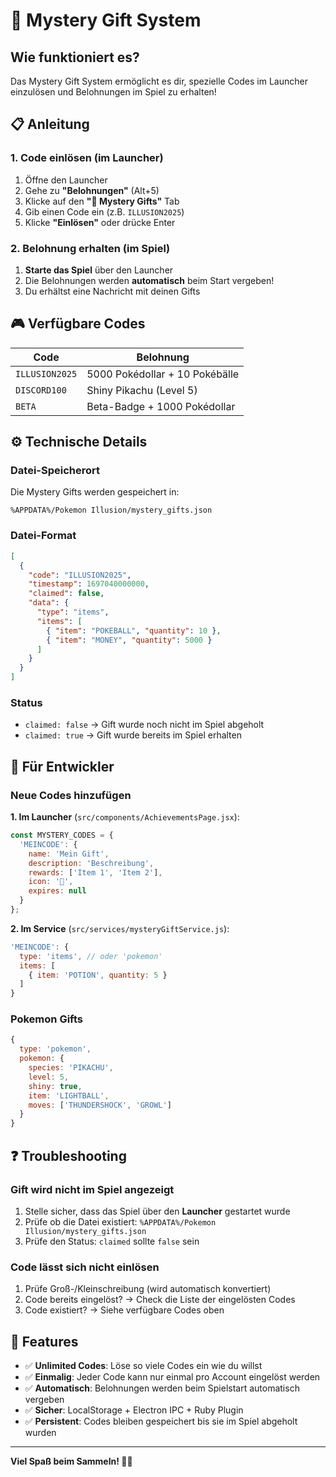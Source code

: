 # 🎁 Mystery Gift System

## Wie funktioniert es?

Das Mystery Gift System ermöglicht es dir, spezielle Codes im Launcher einzulösen und Belohnungen im Spiel zu erhalten!

## 📋 Anleitung

### 1. Code einlösen (im Launcher)
1. Öffne den Launcher
2. Gehe zu **"Belohnungen"** (Alt+5)
3. Klicke auf den **"🎁 Mystery Gifts"** Tab
4. Gib einen Code ein (z.B. `ILLUSION2025`)
5. Klicke **"Einlösen"** oder drücke Enter

### 2. Belohnung erhalten (im Spiel)
1. **Starte das Spiel** über den Launcher
2. Die Belohnungen werden **automatisch** beim Start vergeben!
3. Du erhältst eine Nachricht mit deinen Gifts

## 🎮 Verfügbare Codes

| Code | Belohnung |
|------|-----------|
| `ILLUSION2025` | 5000 Pokédollar + 10 Pokébälle |
| `DISCORD100` | Shiny Pikachu (Level 5) |
| `BETA` | Beta-Badge + 1000 Pokédollar |

## ⚙️ Technische Details

### Datei-Speicherort
Die Mystery Gifts werden gespeichert in:
```
%APPDATA%/Pokemon Illusion/mystery_gifts.json
```

### Datei-Format
```json
[
  {
    "code": "ILLUSION2025",
    "timestamp": 1697040000000,
    "claimed": false,
    "data": {
      "type": "items",
      "items": [
        { "item": "POKEBALL", "quantity": 10 },
        { "item": "MONEY", "quantity": 5000 }
      ]
    }
  }
]
```

### Status
- `claimed: false` → Gift wurde noch nicht im Spiel abgeholt
- `claimed: true` → Gift wurde bereits im Spiel erhalten

## 🔧 Für Entwickler

### Neue Codes hinzufügen

**1. Im Launcher** (`src/components/AchievementsPage.jsx`):
```javascript
const MYSTERY_CODES = {
  'MEINCODE': {
    name: 'Mein Gift',
    description: 'Beschreibung',
    rewards: ['Item 1', 'Item 2'],
    icon: '🎁',
    expires: null
  }
};
```

**2. Im Service** (`src/services/mysteryGiftService.js`):
```javascript
'MEINCODE': {
  type: 'items', // oder 'pokemon'
  items: [
    { item: 'POTION', quantity: 5 }
  ]
}
```

### Pokemon Gifts
```javascript
{
  type: 'pokemon',
  pokemon: {
    species: 'PIKACHU',
    level: 5,
    shiny: true,
    item: 'LIGHTBALL',
    moves: ['THUNDERSHOCK', 'GROWL']
  }
}
```

## ❓ Troubleshooting

### Gift wird nicht im Spiel angezeigt
1. Stelle sicher, dass das Spiel über den **Launcher** gestartet wurde
2. Prüfe ob die Datei existiert: `%APPDATA%/Pokemon Illusion/mystery_gifts.json`
3. Prüfe den Status: `claimed` sollte `false` sein

### Code lässt sich nicht einlösen
1. Prüfe Groß-/Kleinschreibung (wird automatisch konvertiert)
2. Code bereits eingelöst? → Check die Liste der eingelösten Codes
3. Code existiert? → Siehe verfügbare Codes oben

## 🎉 Features

- ✅ **Unlimited Codes**: Löse so viele Codes ein wie du willst
- ✅ **Einmalig**: Jeder Code kann nur einmal pro Account eingelöst werden
- ✅ **Automatisch**: Belohnungen werden beim Spielstart automatisch vergeben
- ✅ **Sicher**: LocalStorage + Electron IPC + Ruby Plugin
- ✅ **Persistent**: Codes bleiben gespeichert bis sie im Spiel abgeholt wurden

---

**Viel Spaß beim Sammeln! 🎁✨**
